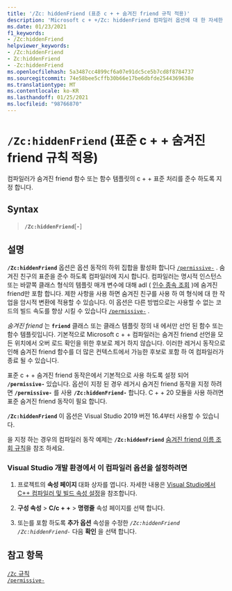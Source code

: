 ```yaml
---
title: '/Zc: hiddenFriend (표준 c + + 숨겨진 friend 규칙 적용)'
description: 'Microsoft c + +/Zc: hiddenFriend 컴파일러 옵션에 대 한 자세한 내용은 준수 또는 완화 된 숨겨진 friend 호환성'
ms.date: 01/23/2021
f1_keywords:
- /Zc:hiddenFriend
helpviewer_keywords:
- /Zc:hiddenFriend
- Zc:hiddenFriend
- -Zc:hiddenFriend
ms.openlocfilehash: 5a3487cc4899cf6a07e91dc5ce5b7cd8f8784737
ms.sourcegitcommit: 74e58bee5cffb30b66e17be6dbfde2544369638e
ms.translationtype: MT
ms.contentlocale: ko-KR
ms.lasthandoff: 01/25/2021
ms.locfileid: "98766870"
---
```

# <a name="zchiddenfriend-enforce-standard-c-hidden-friend-rules"></a>`/Zc:hiddenFriend` (표준 c + + 숨겨진 friend 규칙 적용)

컴파일러가 숨겨진 friend 함수 또는 함수 템플릿의 c + + 표준 처리를 준수 하도록 지정 합니다.

## <a name="syntax"></a>Syntax

> **`/Zc:hiddenFriend`**\[**`-`**]

## <a name="remarks"></a>설명

**`/Zc:hiddenFriend`** 옵션은 옵션 동작의 하위 집합을 활성화 합니다 [`/permissive-`](permissive-standards-conformance.md) . 숨겨진 친구의 표준을 준수 하도록 컴파일러에 지시 합니다. 컴파일러는 명시적 인스턴스 또는 바깥쪽 클래스 형식의 템플릿 매개 변수에 대해 adl ( [인수 종속 조회](../../cpp/argument-dependent-name-koenig-lookup-on-functions.md) )에 숨겨진 friend만 포함 합니다. 제한 사항을 사용 하면 숨겨진 친구를 사용 하 여 형식에 대 한 작업을 암시적 변환에 적용할 수 있습니다. 이 옵션은 다른 방법으로는 사용할 수 없는 코드의 빌드 속도를 향상 시킬 수 있습니다 [`/permissive-`](permissive-standards-conformance.md) .

*숨겨진 friend* 는 **`friend`** 클래스 또는 클래스 템플릿 정의 내 에서만 선언 된 함수 또는 함수 템플릿입니다. 기본적으로 Microsoft c + + 컴파일러는 숨겨진 friend 선언을 모든 위치에서 오버 로드 확인을 위한 후보로 제거 하지 않습니다. 이러한 레거시 동작으로 인해 숨겨진 friend 함수를 더 많은 컨텍스트에서 가능한 후보로 포함 하 여 컴파일러가 종료 될 수 있습니다.

표준 c + + 숨겨진 friend 동작은에서 기본적으로 사용 하도록 설정 되어 **`/permissive-`** 있습니다. 옵션이 지정 된 경우 레거시 숨겨진 friend 동작을 지정 하려면 **`/permissive-`** 를 사용 **`/Zc:hiddenFriend-`** 합니다. C + + 20 모듈을 사용 하려면 표준 숨겨진 friend 동작이 필요 합니다.

**`/Zc:hiddenFriend`** 이 옵션은 Visual Studio 2019 버전 16.4부터 사용할 수 있습니다.

을 지정 하는 경우의 컴파일러 동작 예제는 **`/Zc:hiddenFriend`** [숨겨진 friend 이름 조회 규칙](./permissive-standards-conformance.md#hidden-friend-name-lookup-rules)을 참조 하세요.

### <a name="to-set-this-compiler-option-in-the-visual-studio-development-environment"></a>Visual Studio 개발 환경에서 이 컴파일러 옵션을 설정하려면

1. 프로젝트의 **속성 페이지** 대화 상자를 엽니다. 자세한 내용은 [Visual Studio에서 C++ 컴파일러 및 빌드 속성 설정](../working-with-project-properties.md)을 참조합니다.

1. **구성 속성**  >  **C/c + +**  >  **명령줄** 속성 페이지를 선택 합니다.

1. 또는를 포함 하도록 **추가 옵션** 속성을 수정한 *`/Zc:hiddenFriend`* *`/Zc:hiddenFriend-`* 다음 **확인** 을 선택 합니다.

## <a name="see-also"></a>참고 항목

[`/Zc` 규칙](zc-conformance.md)\
[`/permissive-`](permissive-standards-conformance.md)
